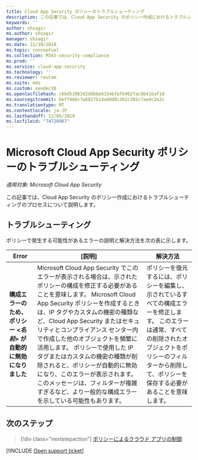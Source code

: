 ```yaml
---
title: Cloud App Security ポリシーのトラブルシューティング
description: この記事では、Cloud App Security のポリシー作成におけるトラブルシューティングのプロセスについて説明します。
keywords: ''
author: shsagir
ms.author: shsagir
manager: shsagir
ms.date: 12/10/2018
ms.topic: conceptual
ms.collection: M365-security-compliance
ms.prod: ''
ms.service: cloud-app-security
ms.technology: ''
ms.reviewer: reutam
ms.suite: ems
ms.custom: seodec18
ms.openlocfilehash: c6bd51063d2ddb6e8154bfefb962fac9b41baf18
ms.sourcegitcommit: 6eff466c7a6817b14a60d8c3b2c201c7ae4c2e2c
ms.translationtype: MT
ms.contentlocale: ja-JP
ms.lasthandoff: 12/05/2019
ms.locfileid: "74720967"
---
```

# <a name="troubleshooting-microsoft-cloud-app-security-policies"></a>Microsoft Cloud App Security ポリシーのトラブルシューティング

*適用対象: Microsoft Cloud App Security*

この記事では、Cloud App Security のポリシー作成におけるトラブルシューティングのプロセスについて説明します。

## <a name="troubleshooting"></a>トラブルシューティング

ポリシーで発生する可能性があるエラーの説明と解決方法を次の表に示します。

|Error|[説明]|解決方法|
|----|----|----|
| **構成エラーのため、ポリシー <*名前*> が自動的に無効になりました**|Microsoft Cloud App Security でこのエラーが表示される場合は、示されたポリシーの構成を修正する必要があることを意味します。 Microsoft Cloud App Security ポリシーを作成するときは、IP タグやカスタムの機密の種類など、Cloud App Security またはセキュリティとコンプライアンス センター内で作成した他のオブジェクトを頻繁に活用します。 ポリシーで使用した IP タグまたはカスタムの機密の種類が削除されると、ポリシーが自動的に無効になり、このエラーが表示されます。 このメッセージは、フィルターが複雑すぎるなど、より一般的な構成エラーを示している可能性もあります。 |ポリシーを復元するには、ポリシーを編集し、示されているすべての構成エラーを修正します。 このエラーは通常、すべての削除されたオブジェクトをポリシーのフィルターから削除して、ポリシーを保存する必要があることを意味します。|

## <a name="next-steps"></a>次のステップ

> [!div class="nextstepaction"]
> [ポリシーによるクラウド アプリの制御](control-cloud-apps-with-policies.md)

[!INCLUDE [Open support ticket](includes/support.md)]
